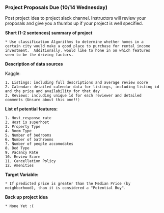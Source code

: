 ### Project Proposals Due (10/14 Wednesday)
Post project idea to project slack channel.  Instructors will review your proposals and give you a thumbs up if your project is well specified.

**Short (1-2 sentences) summary of project**  

    * Use classification Algorithms to determine whether homes in a certain city would make a good place to purchase for rental income investment.  Additionally, would like to hone in on which features seem to be the driving factors.

**Description of data sources**

Kaggle:

    1. Listings: including full descriptions and average review score
    2. Calendar: detailed calendar data for listings, including listing id and the price and availability for that day
    3. Reviews: including unique id for each reviewer and detailed comments (Unsure about this one!!)

**List of potential features:**  

    1. Host_response rate
    2. Host is superhost
    3. Property Type
    4. Room Type
    5. Number of bedrooms
    6. Number of bathrooms
    7. Number of people accomodates
    8. Bed Type
    9. Vacancy Rate
    10. Review Score
    11. Cancellation Policy
    12. Amenities

**Target Variable:**

    * If predicted price is greater than the Median Price (by neighborhood), than it is considered a "Potential Buy".

**Back up project idea**

    * None Yet :(
